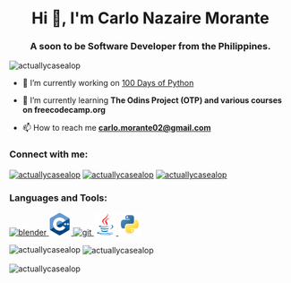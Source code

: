 <h1 align="center">Hi 👋, I'm Carlo Nazaire Morante</h1>
<h3 align="center">A soon to be Software Developer from the Philippines.</h3>

<p align="left"> <img src="https://komarev.com/ghpvc/?username=actuallycasealop&label=Profile%20view&color=0e75b6&style=flat" alt="actuallycasealop" /> </p>

- 🔭 I’m currently working on [100 Days of Python](https://github.com/ActuallyCasealop/100-days-of-python)

- 🌱 I’m currently learning **The Odins Project (OTP) and various courses on freecodecamp.org**

- 📫 How to reach me **carlo.morante02@gmail.com**

<h3 align="left">Connect with me:</h3>
<p align="left">
<a href="https://linkedin.com/in/ActuallyCasealop" target="blank"><img align="center" src="https://raw.githubusercontent.com/rahuldkjain/github-profile-readme-generator/master/src/images/icons/Social/linked-in-alt.svg" alt="actuallycasealop" height="30" width="40" /></a>
<a href="https://fb.com/ActuallyCasealop" target="blank"><img align="center" src="https://raw.githubusercontent.com/rahuldkjain/github-profile-readme-generator/master/src/images/icons/Social/facebook.svg" alt="actuallycasealop" height="30" width="40" /></a>
<a href="https://www.leetcode.com/ActuallyCasealop" target="blank"><img align="center" src="https://raw.githubusercontent.com/rahuldkjain/github-profile-readme-generator/master/src/images/icons/Social/leet-code.svg" alt="actuallycasealop" height="30" width="40" /></a>
</p>

<h3 align="left">Languages and Tools:</h3>
<p align="left"> <a href="https://www.blender.org/" target="_blank" rel="noreferrer"> <img src="https://download.blender.org/branding/community/blender_community_badge_white.svg" alt="blender" width="40" height="40"/> </a> <a href="https://www.w3schools.com/cpp/" target="_blank" rel="noreferrer"> <img src="https://raw.githubusercontent.com/devicons/devicon/master/icons/cplusplus/cplusplus-original.svg" alt="cplusplus" width="40" height="40"/> </a> <a href="https://git-scm.com/" target="_blank" rel="noreferrer"> <img src="https://www.vectorlogo.zone/logos/git-scm/git-scm-icon.svg" alt="git" width="40" height="40"/> </a> <a href="https://www.java.com" target="_blank" rel="noreferrer"> <img src="https://raw.githubusercontent.com/devicons/devicon/master/icons/java/java-original.svg" alt="java" width="40" height="40"/> </a> <a href="https://www.python.org" target="_blank" rel="noreferrer"> <img src="https://raw.githubusercontent.com/devicons/devicon/master/icons/python/python-original.svg" alt="python" width="40" height="40"/> </a> </p>

<p><img align="left" src="https://github-readme-stats.vercel.app/api/top-langs?username=actuallycasealop&show_icons=true&theme=dark&locale=en&layout=compact" alt="actuallycasealop" /></p>

<p>&nbsp;<img align="center" src="https://github-readme-stats.vercel.app/api?username=actuallycasealop&show_icons=true&theme=dark&locale=en" alt="actuallycasealop" /></p>

<p><img align="center" src="https://github-readme-streak-stats.herokuapp.com/?user=actuallycasealop&theme=dark" alt="actuallycasealop" /></p>
